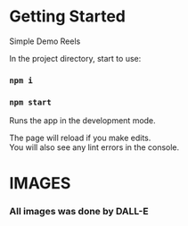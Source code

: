 # Getting Started

Simple Demo Reels

In the project directory, start to use:

### `npm i`
### `npm start`

Runs the app in the development mode.

The page will reload if you make edits.\
You will also see any lint errors in the console.

# IMAGES
### All images was done by DALL-E